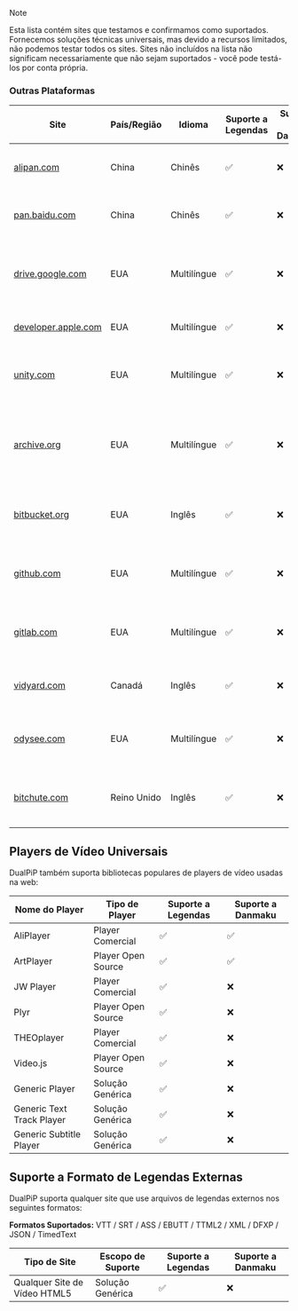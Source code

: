 > [!NOTE]
> Esta lista contém sites que testamos e confirmamos como suportados. Fornecemos soluções técnicas universais, mas devido a recursos limitados, não podemos testar todos os sites. Sites não incluídos na lista não significam necessariamente que não sejam suportados - você pode testá-los por conta própria.

### Outras Plataformas

| Site                                                                          | País/Região | Idioma      | Suporte a Legendas | Suporte a Danmaku | Descrição                                                                                   |
| ----------------------------------------------------------------------------- | ----------- | ----------- | ------------------ | ----------------- | ------------------------------------------------------------------------------------------- |
| <a href="https://alipan.com" target="_blank">alipan.com</a>                   | China       | Chinês      | ✅                 | ❌                | Um serviço de armazenamento em nuvem da Alibaba                                             |
| <a href="https://pan.baidu.com" target="_blank">pan.baidu.com</a>             | China       | Chinês      | ✅                 | ❌                | Um serviço de armazenamento em nuvem pessoal da Baidu                                       |
| <a href="https://drive.google.com" target="_blank">drive.google.com</a>       | EUA         | Multilíngue | ✅                 | ❌                | Um serviço de armazenamento em nuvem e sincronização de arquivos do Google                  |
| <a href="https://developer.apple.com" target="_blank">developer.apple.com</a> | EUA         | Multilíngue | ✅                 | ❌                | O site oficial de desenvolvedores da Apple Inc.                                             |
| <a href="https://unity.com" target="_blank">unity.com</a>                     | EUA         | Multilíngue | ✅                 | ❌                | O site oficial da plataforma de desenvolvimento 3D em tempo real Unity                      |
| <a href="https://archive.org" target="_blank">archive.org</a>                 | EUA         | Multilíngue | ✅                 | ❌                | Uma biblioteca digital sem fins lucrativos com uma vasta coleção de materiais digitalizados |
| <a href="https://bitbucket.org" target="_blank">bitbucket.org</a>             | EUA         | Inglês      | ✅                 | ❌                | Uma plataforma de colaboração para projetos de desenvolvimento de software                  |
| <a href="https://github.com" target="_blank">github.com</a>                   | EUA         | Multilíngue | ✅                 | ❌                | Uma plataforma de hospedagem de código para desenvolvimento de software                     |
| <a href="https://gitlab.com" target="_blank">gitlab.com</a>                   | EUA         | Multilíngue | ✅                 | ❌                | Uma plataforma para desenvolvimento e colaboração de software                               |
| <a href="https://vidyard.com" target="_blank">vidyard.com</a>                 | Canadá      | Inglês      | ✅                 | ❌                | Uma plataforma de marketing e vendas por vídeo para empresas                                |
| <a href="https://odysee.com" target="_blank">odysee.com</a>                   | EUA         | Multilíngue | ✅                 | ❌                | Um site de compartilhamento de vídeos construído na rede LBRY                               |
| <a href="https://bitchute.com" target="_blank">bitchute.com</a>               | Reino Unido | Inglês      | ✅                 | ❌                | Um serviço de compartilhamento de vídeos que utiliza a tecnologia P2P                       |

## Players de Vídeo Universais

DualPiP também suporta bibliotecas populares de players de vídeo usadas na web:

| Nome do Player            | Tipo de Player     | Suporte a Legendas | Suporte a Danmaku |
| ------------------------- | ------------------ | ------------------ | ----------------- |
| AliPlayer                 | Player Comercial   | ✅                 | ✅                |
| ArtPlayer                 | Player Open Source | ✅                 | ✅                |
| JW Player                 | Player Comercial   | ✅                 | ❌                |
| Plyr                      | Player Open Source | ✅                 | ❌                |
| THEOplayer                | Player Comercial   | ✅                 | ❌                |
| Video.js                  | Player Open Source | ✅                 | ❌                |
| Generic Player            | Solução Genérica   | ✅                 | ❌                |
| Generic Text Track Player | Solução Genérica   | ✅                 | ❌                |
| Generic Subtitle Player   | Solução Genérica   | ✅                 | ❌                |

## Suporte a Formato de Legendas Externas

DualPiP suporta qualquer site que use arquivos de legendas externos nos seguintes formatos:

**Formatos Suportados:** VTT / SRT / ASS / EBUTT / TTML2 / XML / DFXP / JSON / TimedText

| Tipo de Site                 | Escopo de Suporte | Suporte a Legendas | Suporte a Danmaku |
| ---------------------------- | ----------------- | ------------------ | ----------------- |
| Qualquer Site de Vídeo HTML5 | Solução Genérica  | ✅                 | ❌                |
